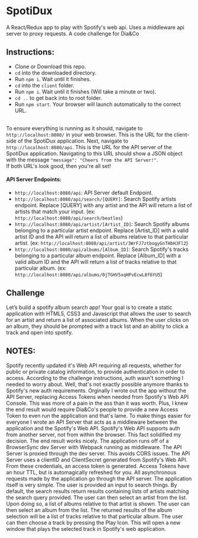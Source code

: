 # SpotiDux
A React/Redux app to play with Spotify's web api. Uses a middleware api server to proxy requests. A code challenge for Dia&Co

## Instructions:
<ul>
<li>Clone or Download this repo.</li>
<li><code>cd</code> into the downloaded directory.</li>
<li>Run <code>npm i</code>. Wait until it finishes.</li>
<li><code>cd</code> into the <code>client</code> folder.</li>
<li>Run <code>npm i</code>. Wait until it finishes (Will take a minute or two).</li>
<li><code>cd ..</code> to get back into to root folder.</li>
<li>Run <code>npm start</code>. Your browser will launch automatically to the correct URL.</li>
</ul>
</br>
To ensure everything is running as it should, navigate to <code>http://localhost:8080/</code> in your web browser. 
This is the URL for the client-side of the SpotiDux application. Next, navigate to <code>http://localhost:8080/api</code>.
This is the URL for the API server of the SpotiDux application. Navigating to this URL should show a JSON object with the 
message <code>"message": "Cheers from the API Server!"</code>.
</br>
If both URL's look good, then you're all set!

#### API Server Endpoints:
<ul>
<li><code>http://localhost:8080/api</code>: API Server default Endpoint.</li>
<li><code>http://localhost:8080/api/search/[QUERY]</code>: Search Spotify artists endpoint. Replace [QUERY] with any artist and the API will return a list of artists that match your input. (ex: <code>http://localhost:8080/api/search/beatles</code>)</li>
<li><code>http://localhost:8080/api/artist/[Artist_ID]</code>: Search Spotify albums belonging to a particular artist endpoint. Replace [Artist_ID] with a valid artist ID and the API will return a list of albums relative to that particular artist. (ex: <code>http://localhost:8080/api/artist/3WrFJ7ztbogyGnTHbHJFl2</code>)</li>
<li><code>http://localhost:8080/api/albums/[Album_ID]</code>: Search Spotify's tracks belonging to a particular album endpoint. Replace [Album_ID] with a valid album ID and the API will return a list of tracks relative to that particular album. (ex: <code>http://localhost:8080/api/albums/0jTGHV5xqHPvEcwL8f6YU5</code>)</li>
</ul>

## Challenge
Let’s build a spotify album search app! Your goal is to create a static application with HTML5,
CSS3 and Javascript that allows the user to search for an artist and return a list of associated
albums. When the user clicks on an album, they should be prompted with a track list and an
ability to click a track and open into spotify.

## NOTES:
Spotify recently updated it's Web API requiring all requests, whether for public or private catalog information, to provide authentication in order to access.
According to the challenge instructions, auth wasn't something I needed to worry about. Well, that's not exactly possible anymore thanks to Spotify's new auth requirements.
Orginally I wrote out the app without the API Server, replacing Access Tokens when needed from Spotify's Web API Console. This was more of a pain in the ass than it was worth.
Plus, I knew the end result would require Dia&Co's people to provide a new Access Token to even run the application and that's lame. To make things easier for everyone I wrote an API Server 
that acts as a middleware between the application and the Spotify's Web API. Spotify's Web API supports auth from another server, not from within the browser. This fact solidified my decision.
The end result works nicely. The application runs off of a BrowserSync dev Server with Webpack running as middleware. The API Server is proxied through the dev server. This avoids CORS issues.
The API Server uses a clientID and ClientSecret generated from Spotify's Web API. From these credentials, an access token is generated. Access Tokens have an hour TTL, but is automagically refreshed for you.
All asynchronous requests made by the application go through the API server. The application itself is very simple. The user is provided an input to search things. By default, the search results return
results containing lists of artists matching the search query provided. The user can then select an artist from the list. Upon doing so, a list of albums relative to that artist is shown. The user can then select an album from the list.
The returned results of the album selection will be a list of tracks relative to that particular album. The user can then choose a track by pressing the Play Icon.
This will open a new window that plays the selected track in Spotify's web application.
